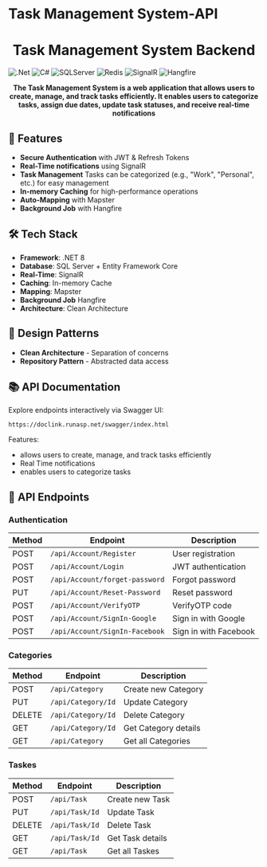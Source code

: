 # Task Management System-API

<h1 align="center">Task Management System Backend</h1>

[.Net]: https://img.shields.io/badge/.NET-5C2D91?style=for-the-badge&logo=.net&logoColor=white
[C#]: https://custom-icon-badges.demolab.com/badge/C%23-%23239120.svg?logo=csharp&style=for-the-badge&logoColor=white
[SQLServer]: https://img.shields.io/badge/Microsoft%20SQL%20Server-CC2927?style=for-the-badge&logo=microsoft%20sql%20server&logoColor=white
[Redis]: https://img.shields.io/badge/Redis-DC382D?style=for-the-badge&logo=redis&logoColor=white
[SignalR]: https://img.shields.io/badge/SignalR-FF6F00?style=for-the-badge&logo=signalr&logoColor=white
[Hangfire]: https://img.shields.io/badge/Hangfire-5E0F59?style=for-the-badge&logo=hangfire&logoColor=white

![.Net] ![C#] ![SQLServer] ![Redis] ![SignalR] ![Hangfire]

<p align="center">
  <b>The Task Management System is a web application that allows users to create, manage, and track
tasks efficiently. It enables users to categorize tasks, assign due dates, update task statuses, and
receive real-time notifications</b>
</p>


## 🌟 Features

- **Secure Authentication** with JWT & Refresh Tokens
- **Real-Time notifications** using SignalR
- **Task Management** Tasks can be categorized (e.g., "Work", "Personal", etc.) for easy management
- **In-memory Caching** for high-performance operations
- **Auto-Mapping** with Mapster
- **Background Job** with Hangfire
## 🛠 Tech Stack

- **Framework**: .NET 8
- **Database**: SQL Server + Entity Framework Core
- **Real-Time**: SignalR
- **Caching**: In-memory Cache
- **Mapping**: Mapster
- **Background Job** Hangfire
- **Architecture**: Clean Architecture

## 🧩 Design Patterns

- **Clean Architecture** - Separation of concerns
- **Repository Pattern** - Abstracted data access



## 📚 API Documentation

Explore endpoints interactively via Swagger UI:
```
https://doclink.runasp.net/swagger/index.html
```


Features:
- allows users to create, manage, and track tasks efficiently
- Real Time notifications
- enables users to categorize tasks



## 📡 API Endpoints

### Authentication

| Method | Endpoint                       | Description                   |
|--------|--------------------------------|-------------------------------|
| POST   | `/api/Account/Register`        | User registration             |
| POST   | `/api/Account/Login`           | JWT authentication            |
| POST   | `/api/Account/forget-password` | Forgot password               |
| PUT    | `/api/Account/Reset-Password`  | Reset password                |
| POST   | `/api/Account/VerifyOTP`       | VerifyOTP code                |
| POST   | `/api/Account/SignIn-Google`   | Sign in with Google           |
| POST   | `/api/Account/SignIn-Facebook` | Sign in with Facebook         |


### Categories
| Method | Endpoint                        | Description               |
|--------|---------------------------------|---------------------------|
| POST   | `/api/Category`                 | Create new Category       |
| PUT    | `/api/Category/Id`              | Update Category           |
| DELETE | `/api/Category/Id`              | Delete Category           |
| GET    | `/api/Category/Id`              | Get Category details      |
| GET    | `/api/Category`                 | Get all Categories        |

### Taskes
| Method | Endpoint                        | Description               |
|--------|---------------------------------|---------------------------|
| POST   | `/api/Task`                 | Create new Task               |
| PUT    | `/api/Task/Id`              | Update Task                   |
| DELETE | `/api/Task/Id`              | Delete Task                   |
| GET    | `/api/Task/Id`              | Get Task details              |
| GET    | `/api/Task`                 | Get all Taskes                |
